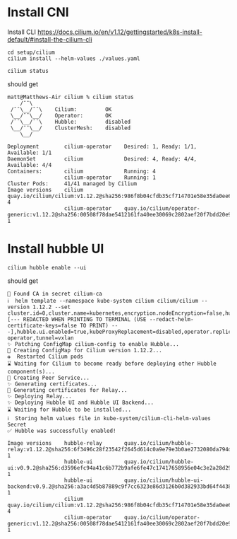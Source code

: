 
# Install CNI

Install CLI
https://docs.cilium.io/en/v1.12/gettingstarted/k8s-install-default/#install-the-cilium-cli

```
cd setup/cilium
cilium install --helm-values ./values.yaml
```

```
cilium status
```
should get

```
matt@Matthews-Air cilium % cilium status      
    /¯¯\
 /¯¯\__/¯¯\    Cilium:         OK
 \__/¯¯\__/    Operator:       OK
 /¯¯\__/¯¯\    Hubble:         disabled
 \__/¯¯\__/    ClusterMesh:    disabled
    \__/

Deployment        cilium-operator    Desired: 1, Ready: 1/1, Available: 1/1
DaemonSet         cilium             Desired: 4, Ready: 4/4, Available: 4/4
Containers:       cilium             Running: 4
                  cilium-operator    Running: 1
Cluster Pods:     41/41 managed by Cilium
Image versions    cilium             quay.io/cilium/cilium:v1.12.2@sha256:986f8b04cfdb35cf714701e58e35da0ee63da2b8a048ab596ccb49de58d5ba36: 4
                  cilium-operator    quay.io/cilium/operator-generic:v1.12.2@sha256:00508f78dae5412161fa40ee30069c2802aef20f7bdd20e91423103ba8c0df6e: 1
```

# Install hubble UI

```cilium hubble enable --ui```

should get

```
🔑 Found CA in secret cilium-ca
ℹ️  helm template --namespace kube-system cilium cilium/cilium --version 1.12.2 --set cluster.id=0,cluster.name=kubernetes,encryption.nodeEncryption=false,hubble.enabled=true,hubble.relay.enabled=true,hubble.tls.ca.cert=LS0...0tLQo=,hubble.tls.ca.key=[--- REDACTED WHEN PRINTING TO TERMINAL (USE --redact-helm-certificate-keys=false TO PRINT) ---],hubble.ui.enabled=true,kubeProxyReplacement=disabled,operator.replicas=1,serviceAccounts.cilium.name=cilium,serviceAccounts.operator.name=cilium-operator,tunnel=vxlan
✨ Patching ConfigMap cilium-config to enable Hubble...
🚀 Creating ConfigMap for Cilium version 1.12.2...
♻️  Restarted Cilium pods
⌛ Waiting for Cilium to become ready before deploying other Hubble component(s)...
🚀 Creating Peer Service...
✨ Generating certificates...
🔑 Generating certificates for Relay...
✨ Deploying Relay...
✨ Deploying Hubble UI and Hubble UI Backend...
⌛ Waiting for Hubble to be installed...
ℹ️  Storing helm values file in kube-system/cilium-cli-helm-values Secret
✅ Hubble was successfully enabled!
```

```
Image versions    hubble-relay       quay.io/cilium/hubble-relay:v1.12.2@sha256:6f3496c28f23542f2645d614c0a9e79e3b0ae2732080da794db41c33e4379e5c: 1
                  hubble-ui          quay.io/cilium/hubble-ui:v0.9.2@sha256:d3596efc94a41c6b772b9afe6fe47c17417658956e04c3e2a28d293f2670663e: 1
                  hubble-ui          quay.io/cilium/hubble-ui-backend:v0.9.2@sha256:a3ac4d5b87889c9f7cc6323e86d3126b0d382933bd64f44382a92778b0cde5d7: 1
                  cilium             quay.io/cilium/cilium:v1.12.2@sha256:986f8b04cfdb35cf714701e58e35da0ee63da2b8a048ab596ccb49de58d5ba36: 4
                  cilium-operator    quay.io/cilium/operator-generic:v1.12.2@sha256:00508f78dae5412161fa40ee30069c2802aef20f7bdd20e91423103ba8c0df6e: 1
```

